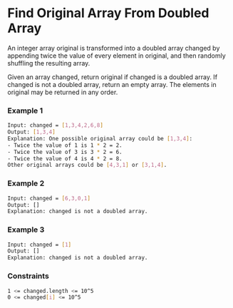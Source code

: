 # Find Original Array From Doubled Array

An integer array original is transformed into a doubled array changed by appending twice the value of every element in original, and then randomly shuffling the resulting array.

Given an array changed, return original if changed is a doubled array. If changed is not a doubled array, return an empty array. The elements in original may be returned in any order.

### Example 1
```sh
Input: changed = [1,3,4,2,6,8]
Output: [1,3,4]
Explanation: One possible original array could be [1,3,4]:
- Twice the value of 1 is 1 * 2 = 2.
- Twice the value of 3 is 3 * 2 = 6.
- Twice the value of 4 is 4 * 2 = 8.
Other original arrays could be [4,3,1] or [3,1,4].
```

### Example 2
```sh
Input: changed = [6,3,0,1]
Output: []
Explanation: changed is not a doubled array.
```

### Example 3
```sh
Input: changed = [1]
Output: []
Explanation: changed is not a doubled array.
```

### Constraints
```sh
1 <= changed.length <= 10^5
0 <= changed[i] <= 10^5
```
